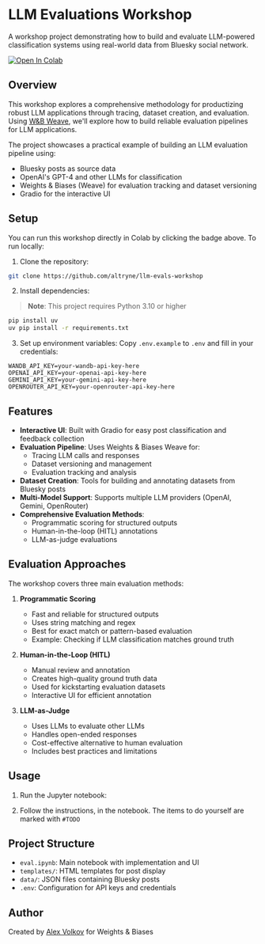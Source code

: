 # LLM Evaluations Workshop

A workshop project demonstrating how to build and evaluate LLM-powered classification systems using real-world data from Bluesky social network.

[![Open In Colab](https://colab.research.google.com/assets/colab-badge.svg)](https://colab.research.google.com/github/tcapelle/llm-evals-workshop/blob/main/eval.ipynb)

## Overview

This workshop explores a comprehensive methodology for productizing robust LLM applications through tracing, dataset creation, and evaluation. Using [W&B Weave](https://wandb.me/weave-workshop-jan), we'll explore how to build reliable evaluation pipelines for LLM applications.

The project showcases a practical example of building an LLM evaluation pipeline using:
- Bluesky posts as source data
- OpenAI's GPT-4 and other LLMs for classification
- Weights & Biases (Weave) for evaluation tracking and dataset versioning
- Gradio for the interactive UI

## Setup

You can run this workshop directly in Colab by clicking the badge above. To run locally:

1. Clone the repository:
```bash
git clone https://github.com/altryne/llm-evals-workshop
```

2. Install dependencies:

> **Note**: This project requires Python 3.10 or higher

```bash
pip install uv
uv pip install -r requirements.txt
```

3. Set up environment variables:
Copy `.env.example` to `.env` and fill in your credentials:
```
WANDB_API_KEY=your-wandb-api-key-here
OPENAI_API_KEY=your-openai-api-key-here
GEMINI_API_KEY=your-gemini-api-key-here
OPENROUTER_API_KEY=your-openrouter-api-key-here
```

## Features

- **Interactive UI**: Built with Gradio for easy post classification and feedback collection
- **Evaluation Pipeline**: Uses Weights & Biases Weave for:
  - Tracing LLM calls and responses
  - Dataset versioning and management
  - Evaluation tracking and analysis
- **Dataset Creation**: Tools for building and annotating datasets from Bluesky posts
- **Multi-Model Support**: Supports multiple LLM providers (OpenAI, Gemini, OpenRouter)
- **Comprehensive Evaluation Methods**:
  - Programmatic scoring for structured outputs
  - Human-in-the-loop (HITL) annotations
  - LLM-as-judge evaluations

## Evaluation Approaches

The workshop covers three main evaluation methods:

1. **Programmatic Scoring**
   - Fast and reliable for structured outputs
   - Uses string matching and regex
   - Best for exact match or pattern-based evaluation
   - Example: Checking if LLM classification matches ground truth

2. **Human-in-the-Loop (HITL)**
   - Manual review and annotation
   - Creates high-quality ground truth data
   - Used for kickstarting evaluation datasets
   - Interactive UI for efficient annotation

3. **LLM-as-Judge**
   - Uses LLMs to evaluate other LLMs
   - Handles open-ended responses
   - Cost-effective alternative to human evaluation
   - Includes best practices and limitations

## Usage

1. Run the Jupyter notebook:


2. Follow the instructions, in the notebook. The items to do yourself are marked with `#TODO`

## Project Structure

- `eval.ipynb`: Main notebook with implementation and UI
- `templates/`: HTML templates for post display
- `data/`: JSON files containing Bluesky posts
- `.env`: Configuration for API keys and credentials

## Author

Created by [Alex Volkov](https://twitter.com/altryne) for Weights & Biases
